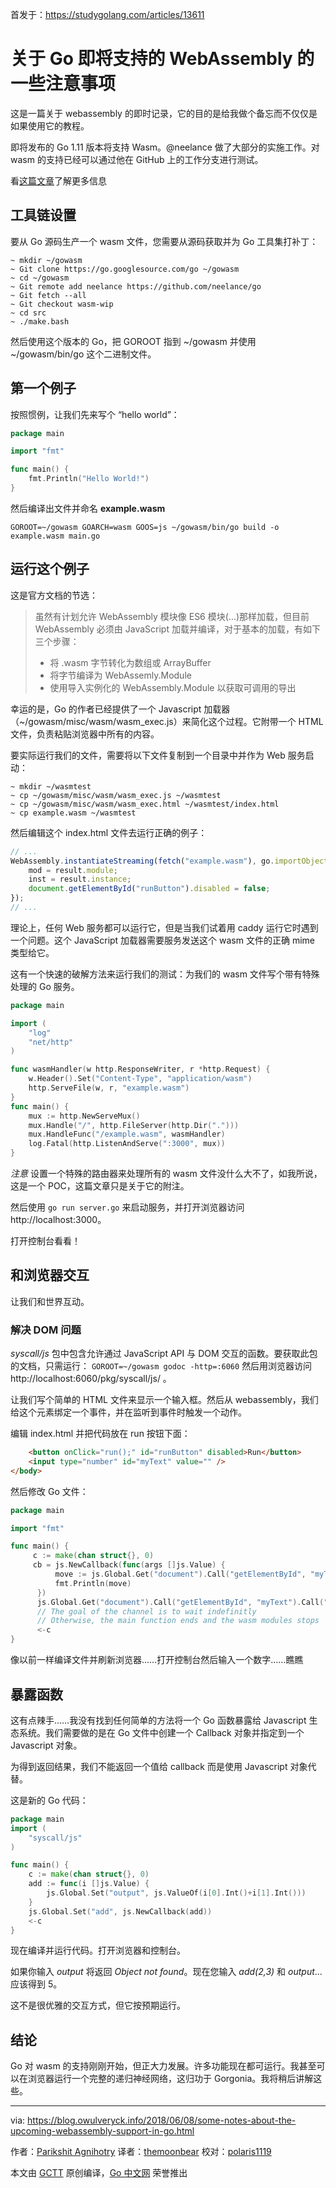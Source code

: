 首发于：https://studygolang.com/articles/13611

# 关于 Go 即将支持的 WebAssembly 的一些注意事项

这是一篇关于 webassembly 的即时记录，它的目的是给我做个备忘而不仅仅是如果使用它的教程。

即将发布的 Go 1.11 版本将支持 Wasm。@neelance 做了大部分的实施工作。对 wasm 的支持已经可以通过他在 GitHub 上的工作分支进行测试。

看[这篇文章](https://blog.gopheracademy.com/advent-2017/go-wasm/)了解更多信息

## 工具链设置

要从 Go 源码生产一个 wasm 文件，您需要从源码获取并为 Go 工具集打补丁：

```
~ mkdir ~/gowasm
~ Git clone https://go.googlesource.com/go ~/gowasm
~ cd ~/gowasm
~ Git remote add neelance https://github.com/neelance/go
~ Git fetch --all
~ Git checkout wasm-wip
~ cd src
~ ./make.bash
```

然后使用这个版本的 Go，把 GOROOT 指到 ~/gowasm 并使用 ~/gowasm/bin/go 这个二进制文件。

## 第一个例子

按照惯例，让我们先来写个 “hello world”：

```go
package main

import "fmt"

func main() {
	fmt.Println("Hello World!")
}
```

然后编译出文件并命名 **example.wasm**

```
GOROOT=~/gowasm GOARCH=wasm GOOS=js ~/gowasm/bin/go build -o example.wasm main.go
```

## 运行这个例子

这是官方文档的节选：

> 虽然有计划允许 WebAssembly 模块像 ES6 模块(...)那样加载，但目前 WebAssembly 必须由 JavaScript 加载并编译，对于基本的加载，有如下三个步骤：
> + 将 .wasm 字节转化为数组或 ArrayBuffer
> + 将字节编译为 WebAssemly.Module
> + 使用导入实例化的 WebAssembly.Module 以获取可调用的导出

幸运的是，Go 的作者已经提供了一个 Javascript 加载器（~/gowasm/misc/wasm/wasm_exec.js）来简化这个过程。它附带一个 HTML 文件，负责粘贴浏览器中所有的内容。

要实际运行我们的文件，需要将以下文件复制到一个目录中并作为 Web 服务启动：

```
~ mkdir ~/wasmtest
~ cp ~/gowasm/misc/wasm/wasm_exec.js ~/wasmtest
~ cp ~/gowasm/misc/wasm/wasm_exec.html ~/wasmtest/index.html
~ cp example.wasm ~/wasmtest
```

然后编辑这个 index.html 文件去运行正确的例子：

```javascript
// ...
WebAssembly.instantiateStreaming(fetch("example.wasm"), go.importObject).then((result) => {
	mod = result.module;
	inst = result.instance;
	document.getElementById("runButton").disabled = false;
});
// ...
```

理论上，任何 Web 服务都可以运行它，但是当我们试着用 caddy 运行它时遇到一个问题。这个 JavaScript 加载器需要服务发送这个 wasm 文件的正确 mime 类型给它。

这有一个快速的破解方法来运行我们的测试：为我们的 wasm 文件写个带有特殊处理的 Go 服务。

```go
package main

import (
	"log"
	"net/http"
)

func wasmHandler(w http.ResponseWriter, r *http.Request) {
	w.Header().Set("Content-Type", "application/wasm")
	http.ServeFile(w, r, "example.wasm")
}
func main() {
	mux := http.NewServeMux()
	mux.Handle("/", http.FileServer(http.Dir(".")))
	mux.HandleFunc("/example.wasm", wasmHandler)
	log.Fatal(http.ListenAndServe(":3000", mux))
}
```

*注意* 设置一个特殊的路由器来处理所有的 wasm 文件没什么大不了，如我所说，这是一个 POC，这篇文章只是关于它的附注。

然后使用 `go run server.go` 来启动服务，并打开浏览器访问 http://localhost:3000。

打开控制台看看！

## 和浏览器交互

让我们和世界互动。

### 解决 DOM 问题

*syscall/js* 包中包含允许通过 JavaScript API 与 DOM 交互的函数。要获取此包的文档，只需运行：
`GOROOT=~/gowasm godoc -http=:6060`
然后用浏览器访问 http://localhost:6060/pkg/syscall/js/ 。

让我们写个简单的 HTML 文件来显示一个输入框。然后从 webassembly，我们给这个元素绑定一个事件，并在监听到事件时触发一个动作。

编辑 index.html 并把代码放在 run 按钮下面：

```html
	<button onClick="run();" id="runButton" disabled>Run</button>
	<input type="number" id="myText" value="" />
</body>
```

然后修改 Go 文件：

```go
package main

import "fmt"

func main() {
	 c := make(chan struct{}, 0)
	 cb = js.NewCallback(func(args []js.Value) {
		  move := js.Global.Get("document").Call("getElementById", "myText").Get("value").Int()
		  fmt.Println(move)
	  })
	  js.Global.Get("document").Call("getElementById", "myText").Call("addEventListener", "input", cb)
	  // The goal of the channel is to wait indefinitly
	  // Otherwise, the main function ends and the wasm modules stops
	  <-c
}
```

像以前一样编译文件并刷新浏览器……打开控制台然后输入一个数字……瞧瞧

## 暴露函数

这有点辣手……我没有找到任何简单的方法将一个 Go 函数暴露给 Javascript 生态系统。我们需要做的是在 Go 文件中创建一个 Callback 对象并指定到一个 Javascript 对象。

为得到返回结果，我们不能返回一个值给 callback 而是使用 Javascript 对象代替。

这是新的 Go 代码：

```go
package main
import (
	"syscall/js"
)

func main() {
	c := make(chan struct{}, 0)
	add := func(i []js.Value) {
		js.Global.Set("output", js.ValueOf(i[0].Int()+i[1].Int()))
	}
	js.Global.Set("add", js.NewCallback(add))
	<-c
}
```

现在编译并运行代码。打开浏览器和控制台。

如果你输入 *output* 将返回 *Object not found*。现在您输入 *add(2,3)* 和 *output*...应该得到 5。

这不是很优雅的交互方式，但它按预期运行。

## 结论

Go 对 wasm 的支持刚刚开始，但正大力发展。许多功能现在都可运行。我甚至可以在浏览器运行一个完整的递归神经网络，这归功于 Gorgonia。我将稍后讲解这些。

---

via: https://blog.owulveryck.info/2018/06/08/some-notes-about-the-upcoming-webassembly-support-in-go.html

作者：[Parikshit Agnihotry](https://medium.com/@parikshit)
译者：[themoonbear](https://github.com/themoonbear)
校对：[polaris1119](https://github.com/polaris1119)

本文由 [GCTT](https://github.com/studygolang/GCTT) 原创编译，[Go 中文网](https://studygolang.com/) 荣誉推出
